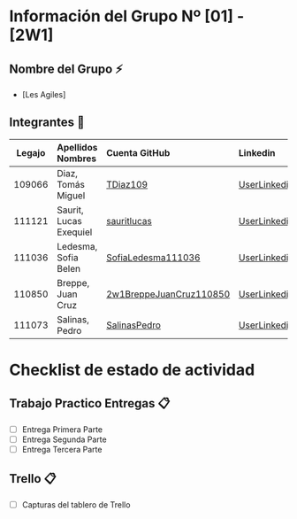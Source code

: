 # Información del Grupo Nº [01] - [2W1]


## Nombre del Grupo :zap:

* [Les Agiles]


## Integrantes :busts_in_silhouette:

| Legajo| Apellidos Nombres  | Cuenta GitHub | Linkedin
| :------: | :-------- | :-------- | :-------- |
| 109066 | Diaz, Tomás Miguel        |[TDiaz109](https://github.com/TDiaz109)|[UserLinkedin](https://ar.linkedin.com/)|
| 111121 | Saurit, Lucas Exequiel|[sauritlucas](https://github.com/sauritlucas)|[UserLinkedin](https://ar.linkedin.com/)|
| 111036 | Ledesma, Sofia Belen |[SofiaLedesma111036](https://github.com/SofiaLedesma111036)|[UserLinkedin](https://ar.linkedin.com/)|
| 110850 | Breppe, Juan Cruz  |[2w1BreppeJuanCruz110850](https://github.com/2w1BreppeJuanCruz110850)|[UserLinkedin](https://ar.linkedin.com/)|
| 111073 | Salinas, Pedro     |[SalinasPedro](https://github.com/SalinasPedro)|[UserLinkedin](https://ar.linkedin.com/)|


# Checklist de estado de actividad

## Trabajo Practico Entregas :clipboard:
- [ ] Entrega Primera Parte
- [ ] Entrega Segunda Parte
- [ ] Entrega Tercera Parte

## Trello :clipboard:
- [ ] Capturas del tablero de Trello
